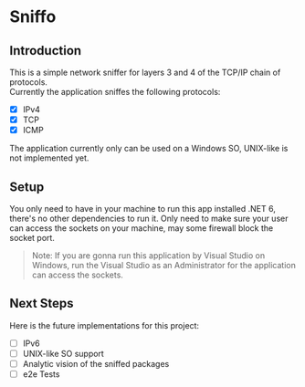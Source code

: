 # Sniffo

## Introduction

This is a simple network sniffer for layers 3 and 4 of the TCP/IP chain of protocols.  
Currently the application sniffes the following protocols:

- [X] IPv4
- [X] TCP
- [X] ICMP

The application currently only can be used on a Windows SO, UNIX-like is not implemented yet.

## Setup

You only need to have in your machine to run this app installed .NET 6, there's no other dependencies to run it. Only need to make sure your user can access the sockets on your machine, may some firewall block the socket port.

> Note: If you are gonna run this application by Visual Studio on Windows, run the Visual Studio as an Administrator for the application can access the sockets.

## Next Steps

Here is the future implementations for this project:

- [ ] IPv6
- [ ] UNIX-like SO support
- [ ] Analytic vision of the sniffed packages
- [ ] e2e Tests

